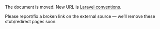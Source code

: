 The document is moved.
New URL is [Laravel conventions](../../../library/backend/conventions-laravel.md).

Please report/fix a broken link on the external source — we’ll remove these stub/redirect pages soon.
